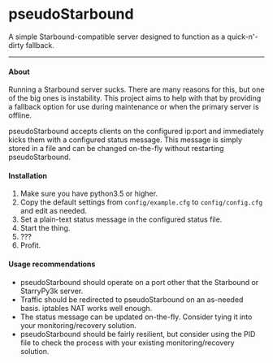 # pseudoStarbound

A simple Starbound-compatible server designed to function as a quick-n'-dirty
 fallback.

----

#### About

Running a Starbound server sucks. There are many reasons for this, but one of
 the big ones is instability. This project aims to help with that by providing
 a fallback option for use during maintenance or when the primary server is
 offline.

pseudoStarbound accepts clients on the configured ip:port and immediately kicks
 them with a configured status message. This message is simply stored in a file
 and can be changed on-the-fly without restarting pseudoStarbound.

#### Installation

1. Make sure you have python3.5 or higher.
2. Copy the default settings from `config/example.cfg` to `config/config.cfg`
 and edit as needed.
3. Set a plain-text status message in the configured status file.
4. Start the thing.
5. ???
6. Profit.

#### Usage recommendations

* pseudoStarbound should operate on a port other that the Starbound or
 StarryPy3k server.
* Traffic should be redirected to pseudoStarbound on an as-needed basis.
 iptables NAT works well enough.
* The status message can be updated on-the-fly. Consider tying it into your
 monitoring/recovery solution.
* pseudoStarbound should be fairly resilient, but consider using the PID file
 to check the process with your existing  monitoring/recovery solution.
